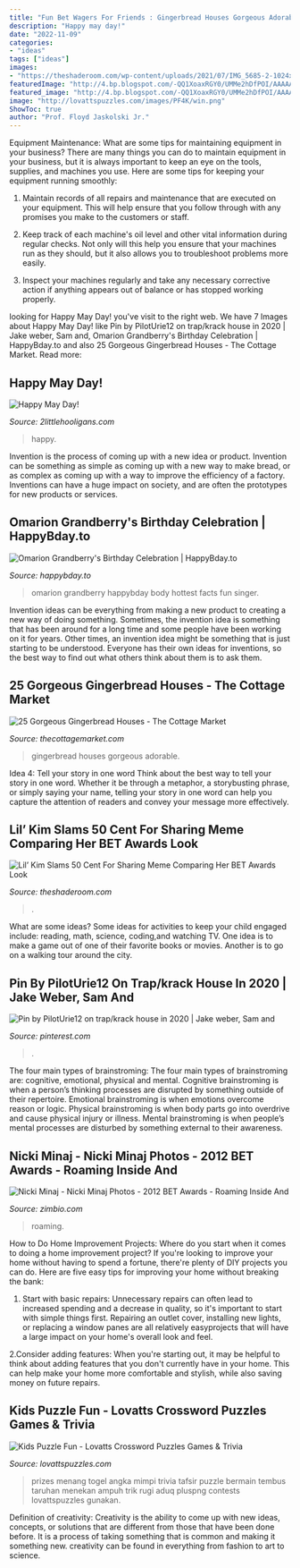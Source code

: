 ```yaml
---
title: "Fun Bet Wagers For Friends : Gingerbread Houses Gorgeous Adorable"
description: "Happy may day!"
date: "2022-11-09"
categories:
- "ideas"
tags: ["ideas"]
images:
- "https://theshaderoom.com/wp-content/uploads/2021/07/IMG_5685-2-1024x1024-1.jpg"
featuredImage: "http://4.bp.blogspot.com/-QQ1XoaxRGY0/UMMe2hDfPOI/AAAAAAAARVo/eLK9h4R7oFc/s1600/gingerbread1.jpg"
featured_image: "http://4.bp.blogspot.com/-QQ1XoaxRGY0/UMMe2hDfPOI/AAAAAAAARVo/eLK9h4R7oFc/s1600/gingerbread1.jpg"
image: "http://lovattspuzzles.com/images/PF4K/win.png"
ShowToc: true
author: "Prof. Floyd Jaskolski Jr."
---
```



Equipment Maintenance: What are some tips for maintaining equipment in your business?
There are many things you can do to maintain equipment in your business, but it is always important to keep an eye on the tools, supplies, and machines you use. Here are some tips for keeping your equipment running smoothly:
1. Maintain records of all repairs and maintenance that are executed on your equipment. This will help ensure that you follow through with any promises you make to the customers or staff.

2. Keep track of each machine's oil level and other vital information during regular checks. Not only will this help you ensure that your machines run as they should, but it also allows you to troubleshoot problems more easily.

3. Inspect your machines regularly and take any necessary corrective action if anything appears out of balance or has stopped working properly.

	

		
looking for Happy May Day! you've visit to the right web. We have 7 Images about Happy May Day! like Pin by PilotUrie12 on trap/krack house in 2020 | Jake weber, Sam and, Omarion Grandberry&#039;s Birthday Celebration | HappyBday.to and also 25 Gorgeous Gingerbread Houses - The Cottage Market. Read more:
		
    
## Happy May Day!

<img loading=lazy src="http://www.2littlehooligans.com/wp-content/uploads/2013/04/may-day-003.jpg" onerror="this.onerror=null;this.src='https://tse1.mm.bing.net/th?id=OIP.6HBXsrkd9cOoMy0RXZe6BgHaLH&amp;pid=15.1';" alt="Happy May Day!">

_Source: 2littlehooligans.com_

>happy. 

	

Invention is the process of coming up with a new idea or product. Invention can be something as simple as coming up with a new way to make bread, or as complex as coming up with a way to improve the efficiency of a factory. Inventions can have a huge impact on society, and are often the prototypes for new products or services.

    
## Omarion Grandberry&#039;s Birthday Celebration | HappyBday.to

<img loading=lazy src="https://happybday.to/sites/pics/omarion-grandberry-2012-2.jpg" onerror="this.onerror=null;this.src='https://tse3.mm.bing.net/th?id=OIP.4NO_Pzm7wkHXLUbc2lItBQHaKq&amp;pid=15.1';" alt="Omarion Grandberry&#039;s Birthday Celebration | HappyBday.to">

_Source: happybday.to_

>omarion grandberry happybday body hottest facts fun singer. 

	

Invention ideas can be everything from making a new product to creating a new way of doing something. Sometimes, the invention idea is something that has been around for a long time and some people have been working on it for years. Other times, an invention idea might be something that is just starting to be understood. Everyone has their own ideas for inventions, so the best way to find out what others think about them is to ask them.

    
## 25 Gorgeous Gingerbread Houses - The Cottage Market

<img loading=lazy src="http://4.bp.blogspot.com/-QQ1XoaxRGY0/UMMe2hDfPOI/AAAAAAAARVo/eLK9h4R7oFc/s1600/gingerbread1.jpg" onerror="this.onerror=null;this.src='https://tse1.mm.bing.net/th?id=OIP.JV__yxiTGf_QZtCKxGrn7AAAAA&amp;pid=15.1';" alt="25 Gorgeous Gingerbread Houses - The Cottage Market">

_Source: thecottagemarket.com_

>gingerbread houses gorgeous adorable. 

	

Idea 4: Tell your story in one word
Think about the best way to tell your story in one word. Whether it be through a metaphor, a storybusting phrase, or simply saying your name, telling your story in one word can help you capture the attention of readers and convey your message more effectively.

    
## Lil’ Kim Slams 50 Cent For Sharing Meme Comparing Her BET Awards Look

<img loading=lazy src="https://theshaderoom.com/wp-content/uploads/2021/07/IMG_5685-2-1024x1024-1.jpg" onerror="this.onerror=null;this.src='https://tse1.mm.bing.net/th?id=OIP.DPAG5jyYlmQY9_QwuhrVrgHaEg&amp;pid=15.1';" alt="Lil’ Kim Slams 50 Cent For Sharing Meme Comparing Her BET Awards Look">

_Source: theshaderoom.com_

>. 

	

What are some ideas?
Some ideas for activities to keep your child engaged include: reading, math, science, coding,and watching TV. One idea is to make a game out of one of their favorite books or movies. Another is to go on a walking tour around the city.

    
## Pin By PilotUrie12 On Trap/krack House In 2020 | Jake Weber, Sam And

<img loading=lazy src="https://i.pinimg.com/736x/08/0a/bb/080abbc35610b8ade5cb023f60f55413.jpg" onerror="this.onerror=null;this.src='https://tse3.mm.bing.net/th?id=OIP.4qKQia5EM6mq0oZuaF_K_QHaMd&amp;pid=15.1';" alt="Pin by PilotUrie12 on trap/krack house in 2020 | Jake weber, Sam and">

_Source: pinterest.com_

>. 

	

The four main types of brainstroming:
The four main types of brainstroming are: cognitive, emotional, physical and mental. Cognitive brainstroming is when a person’s thinking processes are disrupted by something outside of their repertoire. Emotional brainstroming is when emotions overcome reason or logic. Physical brainstroming is when body parts go into overdrive and cause physical injury or illness. Mental brainstroming is when people’s mental processes are disturbed by something external to their awareness.

    
## Nicki Minaj - Nicki Minaj Photos - 2012 BET Awards - Roaming Inside And

<img loading=lazy src="https://www2.pictures.zimbio.com/gi/2012+BET+Awards+Roaming+Inside+Backstage+ztQvNOWoSUnx.jpg" onerror="this.onerror=null;this.src='https://tse4.mm.bing.net/th?id=OIP.K6kzqK29-fm_swtaA2RquQHaMS&amp;pid=15.1';" alt="Nicki Minaj - Nicki Minaj Photos - 2012 BET Awards - Roaming Inside And">

_Source: zimbio.com_

>roaming. 

	

How to Do Home Improvement Projects: Where do you start when it comes to doing a home improvement project?
If you're looking to improve your home without having to spend a fortune, there're plenty of DIY projects you can do. Here are five easy tips for improving your home without breaking the bank:
1. Start with basic repairs: Unnecessary repairs can often lead to increased spending and a decrease in quality, so it's important to start with simple things first. Repairing an outlet cover, installing new lights, or replacing a window panes are all relatively easyprojects that will have a large impact on your home's overall look and feel.

2.Consider adding features: When you're starting out, it may be helpful to think about adding features that you don't currently have in your home. This can help make your home more comfortable and stylish, while also saving money on future repairs.

    
## Kids Puzzle Fun - Lovatts Crossword Puzzles Games &amp; Trivia

<img loading=lazy src="http://lovattspuzzles.com/images/PF4K/win.png" onerror="this.onerror=null;this.src='https://tse2.mm.bing.net/th?id=OIP.8U8sdmhjgOKNXIusmI9KPgHaC_&amp;pid=15.1';" alt="Kids Puzzle Fun - Lovatts Crossword Puzzles Games &amp; Trivia">

_Source: lovattspuzzles.com_

>prizes menang togel angka mimpi trivia tafsir puzzle bermain tembus taruhan menekan ampuh trik rugi aduq pluspng contests lovattspuzzles gunakan. 

	

Definition of creativity:
Creativity is the ability to come up with new ideas, concepts, or solutions that are different from those that have been done before. It is a process of taking something that is common and making it something new. creativity can be found in everything from fashion to art to science.

